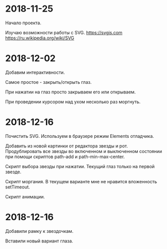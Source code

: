 # 2018-11-25
Начало проекта.

Изучаю возможности работы с SVG.
https://svgjs.com
https://ru.wikipedia.org/wiki/SVG


# 2018-12-02
Добавим интерактивности.

Самое простое - закрыть/открыть глаз.

При нажатии на глаз просто закрываем его или открываем.

При проведении курсором над ухом несколько раз моргнуть.


# 2018-12-16
Почистить SVG.
Используем в браузере режим Elements отладчика.

Добавить из новой картинки от редактора звезды и рот.
Продублировать все звезды во включенном и выключенном состоянии при помощи скриптов path-add и path-min-max-center.

Скрипт выбора звезды при нажатии. Текущий глаз только на первой звезде.

Скрипт моргания. В текущем варианте мне не нравится вложенность setTimeout.

Скрипт анимации.


# 2018-12-16
Добавили рамку к звездочкам.

Вставили новый вариант глаза.
